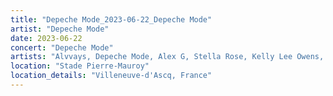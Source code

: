 ```yaml
---
title: "Depeche Mode_2023-06-22_Depeche Mode"
artist: "Depeche Mode"
date: 2023-06-22
concert: "Depeche Mode"
artists: "Alvvays, Depeche Mode, Alex G, Stella Rose, Kelly Lee Owens, Alissic"
location: "Stade Pierre-Mauroy"
location_details: "Villeneuve-d'Ascq, France"
---
```

